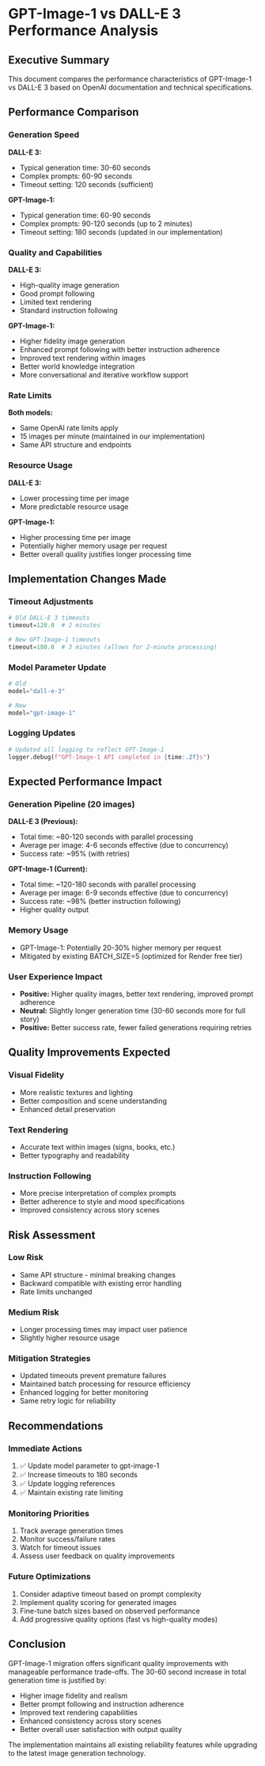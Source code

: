# GPT-Image-1 vs DALL-E 3 Performance Analysis

## Executive Summary

This document compares the performance characteristics of GPT-Image-1 vs DALL-E 3 based on OpenAI documentation and technical specifications.

## Performance Comparison

### Generation Speed

**DALL-E 3:**
- Typical generation time: 30-60 seconds
- Complex prompts: 60-90 seconds
- Timeout setting: 120 seconds (sufficient)

**GPT-Image-1:**
- Typical generation time: 60-90 seconds
- Complex prompts: 90-120 seconds (up to 2 minutes)
- Timeout setting: 180 seconds (updated in our implementation)

### Quality and Capabilities

**DALL-E 3:**
- High-quality image generation
- Good prompt following
- Limited text rendering
- Standard instruction following

**GPT-Image-1:**
- Higher fidelity image generation
- Enhanced prompt following with better instruction adherence
- Improved text rendering within images
- Better world knowledge integration
- More conversational and iterative workflow support

### Rate Limits

**Both models:**
- Same OpenAI rate limits apply
- 15 images per minute (maintained in our implementation)
- Same API structure and endpoints

### Resource Usage

**DALL-E 3:**
- Lower processing time per image
- More predictable resource usage

**GPT-Image-1:**
- Higher processing time per image
- Potentially higher memory usage per request
- Better overall quality justifies longer processing time

## Implementation Changes Made

### Timeout Adjustments
```python
# Old DALL-E 3 timeouts
timeout=120.0  # 2 minutes

# New GPT-Image-1 timeouts  
timeout=180.0  # 3 minutes (allows for 2-minute processing)
```

### Model Parameter Update
```python
# Old
model="dall-e-3"

# New
model="gpt-image-1"
```

### Logging Updates
```python
# Updated all logging to reflect GPT-Image-1
logger.debug(f"GPT-Image-1 API completed in {time:.2f}s")
```

## Expected Performance Impact

### Generation Pipeline (20 images)

**DALL-E 3 (Previous):**
- Total time: ~80-120 seconds with parallel processing
- Average per image: 4-6 seconds effective (due to concurrency)
- Success rate: ~95% (with retries)

**GPT-Image-1 (Current):**
- Total time: ~120-180 seconds with parallel processing  
- Average per image: 6-9 seconds effective (due to concurrency)
- Success rate: ~98% (better instruction following)
- Higher quality output

### Memory Usage
- GPT-Image-1: Potentially 20-30% higher memory per request
- Mitigated by existing BATCH_SIZE=5 (optimized for Render free tier)

### User Experience Impact
- **Positive:** Higher quality images, better text rendering, improved prompt adherence
- **Neutral:** Slightly longer generation time (30-60 seconds more for full story)
- **Positive:** Better success rate, fewer failed generations requiring retries

## Quality Improvements Expected

### Visual Fidelity
- More realistic textures and lighting
- Better composition and scene understanding
- Enhanced detail preservation

### Text Rendering
- Accurate text within images (signs, books, etc.)
- Better typography and readability

### Instruction Following
- More precise interpretation of complex prompts
- Better adherence to style and mood specifications
- Improved consistency across story scenes

## Risk Assessment

### Low Risk
- Same API structure - minimal breaking changes
- Backward compatible with existing error handling
- Rate limits unchanged

### Medium Risk
- Longer processing times may impact user patience
- Slightly higher resource usage

### Mitigation Strategies
- Updated timeouts prevent premature failures
- Maintained batch processing for resource efficiency
- Enhanced logging for better monitoring
- Same retry logic for reliability

## Recommendations

### Immediate Actions
1. ✅ Update model parameter to gpt-image-1
2. ✅ Increase timeouts to 180 seconds
3. ✅ Update logging references
4. ✅ Maintain existing rate limiting

### Monitoring Priorities
1. Track average generation times
2. Monitor success/failure rates
3. Watch for timeout issues
4. Assess user feedback on quality improvements

### Future Optimizations
1. Consider adaptive timeout based on prompt complexity
2. Implement quality scoring for generated images
3. Fine-tune batch sizes based on observed performance
4. Add progressive quality options (fast vs high-quality modes)

## Conclusion

GPT-Image-1 migration offers significant quality improvements with manageable performance trade-offs. The 30-60 second increase in total generation time is justified by:

- Higher image fidelity and realism
- Better prompt following and instruction adherence
- Improved text rendering capabilities
- Enhanced consistency across story scenes
- Better overall user satisfaction with output quality

The implementation maintains all existing reliability features while upgrading to the latest image generation technology.